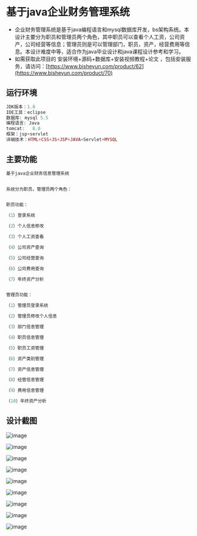 # 基于java企业财务管理系统
* 企业财务管理系统是基于java编程语言和mysql数据库开发，bs架构系统。本设计主要分为职员和管理员两个角色，其中职员可以查看个人工资，公司资产，公司经营等信息；管理员则是可以管理部门，职员，资产，经营费用等信息。本设计难度中等，适合作为java毕业设计和java课程设计参考和学习。
* 如需获取此项目的 安装环境+源码+数据库+安装视频教程+论文 ，包括安装服务，请访问：[https://www.bisheyun.com/product/62](https://www.bisheyun.com/product/70)

## 运行环境
```php
JDK版本：1.8
IDE工具：eclipse
数据库: mysql 5.5
编程语言: Java
tomcat:   8.0 
框架：jsp+servlet
详细技术：HTML+CSS+JS+JSP+JAVA+Servlet+MYSQL
```

## 主要功能
```php
基于java企业财务信息管理系统


系统分为职员，管理员两个角色：


职员功能：

（1）登录系统

（2）个人信息修改

（3）个人工资查看

（4）公司资产查询

（5）公司经营查询

（6）公司费用查询

（7）年终资产分析


管理员功能：

（1）管理员登录系统

（2）管理员修改个人信息

（3）部门信息管理

（4）职员信息管理

（5）职员工资管理

（6）资产类别管理

（7）资产信息管理

（8）经营信息管理

（9）费用信息管理

（10）年终资产分析
```

## 设计截图

![image](https://github.com/user-attachments/assets/f8a889ea-4013-45c0-8ba5-d6bd9b0a796e)

![image](https://github.com/user-attachments/assets/30edf0c1-260c-4c64-af90-241933df90fc)

![image](https://github.com/user-attachments/assets/7c3d27ca-77bb-47a3-a3f7-bbdc8b5c02d0)

![image](https://github.com/user-attachments/assets/67dcfbe7-687d-4158-8b0a-3e8afe9d0308)

![image](https://github.com/user-attachments/assets/cc2f6993-85f4-4bd7-ba91-37410b1813b2)


![image](https://github.com/user-attachments/assets/92a75c8b-7fa2-4d8a-a6cb-163f3fd1ac36)

![image](https://github.com/user-attachments/assets/43571962-913f-4ce3-bde2-a7ecfb753ed8)

![image](https://github.com/user-attachments/assets/200a869e-a5a9-4716-a8ad-e3ced1639cb0)

![image](https://github.com/user-attachments/assets/c07b96e3-0d7d-4f9d-88f8-405ea9b4e933)
